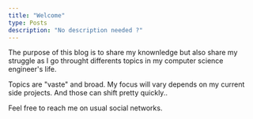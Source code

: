 ```yaml
---
title: "Welcome"
type: Posts
description: "No description needed ?"
---
```


The purpose of this blog is to share my knownledge but also share my struggle as I go throught differents topics in my computer science engineer's life.

Topics are "vaste" and broad. My focus will vary depends on my current side projects. And those can shift pretty quickly..

Feel free to reach me on usual social networks.